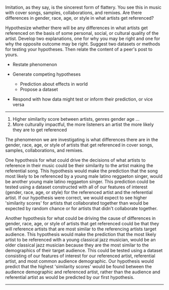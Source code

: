 
Imitation, as they say, is the sincerest form of flattery. You see this in music with cover songs, samples, collaborations, and remixes. Are there differences in gender, race, age, or style in what artists get referenced?

Hypothesize whether there will be any differences in what artists get referenced on the basis of some personal, social, or cultural quality of the artist. Develop two explanations, one for why you may be right and one for why the opposite outcome may be right. Suggest two datasets or methods for testing your hypotheses. Then relate the content of a peer's post to yours.

- Restate phenomenon
- Generate competing hypotheses
	- Prediction about effects in world
	- Propose a dataset

- Respond with how data might test or inform their prediction, or vice versa

---

1) Higher similarity score between artists, genres gender age ...
2) More culturally impactful, the more listeners an artist the more likely they are to get referenced



The phenomenon we are investigating is what differences there are in the gender, race, age, or style of artists that get referenced in cover songs, samples, collaborations, and remixes. 

One hypothesis for what could drive the decisions of what artists to reference in their music could be their similarity to the artist making the referential song. This hypothesis would make the prediction that the song most likely to be referenced by a young male latino reggaeton singer, would be another young male latino reggaeton singer. This prediction could be tested using a dataset constructed with all of our features of interest (gender, race, age, or style) for the referenced artist and the referential artist. If our hypothesis were correct, we would expect to see higher 'similarity scores' for artists that collaborated together than would be expected by random chance or for artists that didn't collaborate together.

Another hypothesis for what could be driving the cause of differences in gender, race, age, or style of artists that get referenced could be that they will reference artists that are most similar to the referencing artists target audience. This hypothesis would make the prediction that the most likely artist to be referenced with a young classical jazz musician, would be an older classical jazz musician because they are the most similar to the demographics of their target audience. This could be tested using a dataset consisting of our features of interest for our referenced artist, referential artist, and most common audience demographic. Our hypothesis would predict that the highest 'similarity scores' would be found between the audience demographic and referenced artist, rather than the audience and referential artist as would be predicted by our first hypothesis.



---




